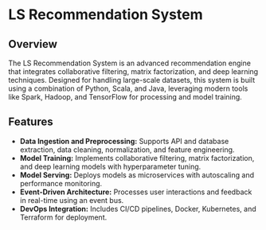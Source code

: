 # LS Recommendation System

## Overview
The LS Recommendation System is an advanced recommendation engine that integrates collaborative filtering, matrix factorization, and deep learning techniques. Designed for handling large-scale datasets, this system is built using a combination of Python, Scala, and Java, leveraging modern tools like Spark, Hadoop, and TensorFlow for processing and model training.

## Features
- **Data Ingestion and Preprocessing:** Supports API and database extraction, data cleaning, normalization, and feature engineering.
- **Model Training:** Implements collaborative filtering, matrix factorization, and deep learning models with hyperparameter tuning.
- **Model Serving:** Deploys models as microservices with autoscaling and performance monitoring.
- **Event-Driven Architecture:** Processes user interactions and feedback in real-time using an event bus.
- **DevOps Integration:** Includes CI/CD pipelines, Docker, Kubernetes, and Terraform for deployment.
